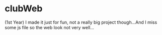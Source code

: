 # clubWeb
(1st Year)
I made it just for fun, not a really big project though...And I miss some js file so the web
look not very well...
